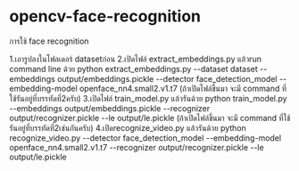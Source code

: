 # opencv-face-recognition

การใช้ face recognition

1.เอารูปลงในโฟลเดอร์ datasetก่อน
2.เปิดไฟล์ extract_embeddings.py แล้วrun command line ด้วย python extract_embeddings.py --dataset dataset --embeddings output/embeddings.pickle --detector face_detection_model --embedding-model openface_nn4.small2.v1.t7
 (ถ้าเปิดไฟล์ขึ้นมา จะมี command ที่ใช้รันอยู่ที่บรรทัดที่2ครับ)
3.เปิดไฟล์ train_model.py แล้วรันด้วย python train_model.py --embeddings output/embeddings.pickle --recognizer output/recognizer.pickle --le output/le.pickle
(ถ้าเปิดไฟล์ขึ้นมา จะมี command ที่ใช้รันอยู่ที่บรรทัดที่2เช่นกันครับ)
4.เปิดrecognize_video.py แล้วรันด้วย python recognize_video.py --detector face_detection_model --embedding-model openface_nn4.small2.v1.t7 --recognizer output/recognizer.pickle --le output/le.pickle
